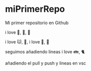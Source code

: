 # miPrimerRepo

Mi primer repositorio en Github

i love 🏐, 🍕, 🏃

i love 🐱, 🍫, 
i love 🍎, 🚗

seguimos añadiendo lineas 
i love 👪, 🐈

añadiendo el pull y push
y lineas en vsc
